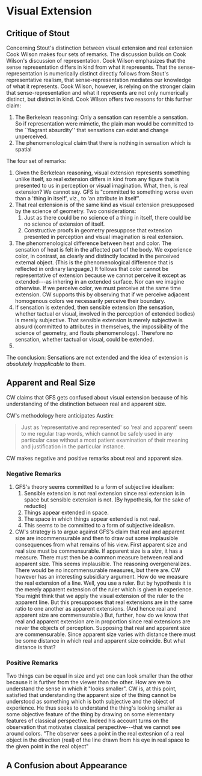 # Visual Extension #

## Critique of Stout ##

Concerning Stout's distinction between visual extension and real extension Cook Wilson makes four sets of remarks. The discussion builds on Cook Wilson's discussion of representation. Cook Wilson emphasizes that the sense representation differs in kind from what it represents. That the sense-representation is numerically distinct directly follows from Stout's representative realism, that sense-representation mediates our knowledge of what it represents. Cook Wilson, however, is relying on the stronger claim that sense-representation and what it represents are not only numerically distinct, but distinct in kind. Cook Wilson offers two reasons for this further claim:

1. The Berkelean reasoning: Only a sensation can resemble a sensation. So if representation were mimetic, the plain man would be committed to the ``flagrant absurdity'' that sensations can exist and change unperceived.
2. The phenomenological claim that there is nothing in sensation which is spatial

The four set of remarks:

1. Given the Berkelean reasoning, visual extension represents something unlike itself, so real extension differs in kind from any figure that is presented to us in perception or visual imagination. What, then, is real extension? We cannot say. GFS is "committed to something worse even than a 'thing in itself', viz., to 'an attribute in itself".
2. That real extension is of the same kind as visual extension presupposed by the science of geometry. Two considerations:
    1. Just as there could be no science of a thing in itself, there could be no science of extension of itself.
    2. Constructive proofs in geometry presuppose that extension presented in perception and visual imagination is real extension.
3. The phenomenological difference between heat and color. The sensation of heat is felt in the affected part of the body. We experience color, in contrast, as clearly and distinctly located in the perceived external object. (This is the phenomenological difference that is reflected in ordinary language.) It follows that color cannot be representative of extension because we cannot perceive it except as extended---as inhering in an extended surface. Nor can we imagine otherwise. If we perceive color, we must perceive at the same time extension. CW supports this by observing that if we perceive adjacent homogenous colors we necessarily perceive their boundary.
4. If sensation is extended, then sensible extension (the sensation, whether tactual or visual, involved in the perception of extended bodies) is merely subjective. That sensible extension is merely subjective is absurd (committed to attributes in themselves, the impossibility of the science of geometry, and flouts phenomenology). Therefore no sensation, whether tactual or visual, could be extended.
5. 

The conclusion: Sensations are not extended and the idea of extension is *absolutely inapplicable* to them.

## Apparent and Real Size ##

CW claims that GFS gets confused about visual extension because of his understanding of the distinction between real and apparent size. 

CW's methodology here anticipates Austin:

> Just as 'representative and represented' so 'real and apparent' seem to me regular trap words, which cannot be safely used in any particular case without a most patient examination of their meaning and justification in the particular instance.

CW makes negative and positive remarks about real and apparent size.

### Negative Remarks ###

1. GFS's theory seems committed to a form of subjective idealism:
    1. Sensible extension is not real extension since real extension is in space but sensible extension is not. (By hypothesis, for the sake of reductio)
    2. Things appear extended in space.
    3. The space in which things appear extended is not real.
    4. This seems to be committed to a form of subjective idealism.
2. CW's strategy is to argue against GFS's claim that real and apparent size are incommensurable and then to draw out some implausible consequences from what remains of his view. First apparent size and real size must be commensurable. If apparent size is a *size*, it has a measure. There must then be a common measure between real and apparent size. This seems implausible. The reasoning overgeneralizes. There would be no incommensurable measures, but there are. CW however has an interesting subsidiary argument. How do we measure the real extension of a line. Well, you use a ruler. But by hypothesis it is the merely apparent extension of the ruler which is given in experience. You might think that we apply the visual extension of the ruler to the apparent line. But this presupposes that real extensions are in the same ratio to one another as apparent extensions. (And hence real and apparent size are commensurable.) But, further, how do we know that real and apparent extension are in proportion since real extensions are never the objects of perception. Supposing that real and apparent size are commensurable. Since apparent size varies with distance there must be some distance in which real and apparent size coincide. But what distance is that? 

### Positive Remarks ###

Two things can be equal in size and yet one can look smaller than the other because it is further from the viewer than the other. How are we to understand the sense in which it "looks smaller". CW is, at this point, satisfied that understanding the apparent size of the thing cannot be understood as something which is both subjective and the object of experience. He thus seeks to understand the thing's looking smaller as some objective feature of the thing by drawing on some elementary features of classical perspective. Indeed his account turns on the observation that motivates classical perspective---that we cannot see around colors. "The observer sees a point in the real extesnion of a real object in the direction (real) of the line drawn from his eye in real space to the given point in the real object"

## A Confusion about Appearance ##

